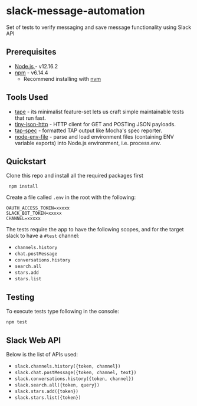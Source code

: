 # slack-message-automation
Set of tests to verify messaging and save message functionality using Slack API

## Prerequisites
- [Node.js ](https://nodejs.org/en/) - v12.16.2
- [npm](https://www.npmjs.com/) - v6.14.4
	- Recommend installing with [nvm](https://github.com/nvm-sh/nvm)

## Tools Used
- [tape](https://www.npmjs.com/package/tape) - its minimalist feature-set lets us craft simple maintainable tests that run fast.
- [tiny-json-http](https://www.npmjs.com/package/tiny-json-http) - HTTP client for GET and POSTing JSON payloads.
- [tap-spec](https://www.npmjs.com/package/tap-spec) - formatted TAP output like Mocha's spec reporter.
- [node-env-file](https://www.npmjs.com/package/node-env-file) - parse and load environment files (containing ENV variable exports) into Node.js environment, i.e. process.env.

## Quickstart
Clone this repo and install all the required packages first
     
     npm install

Create a file called `.env` in the root with the following:
    
    OAUTH_ACCESS_TOKEN=xxxxx
    SLACK_BOT_TOKEN=xxxxx
    CHANNEL=xxxxx

The tests require the app to have the following scopes, and for the target slack to have a `#test` channel:

- `channels.history`
- `chat.postMessage`
- `conversations.history`
- `search.all`
- `stars.add`
- `stars.list`

## Testing
To execute tests type following in the console:
    
    npm test
    
## Slack Web API
Below is the list of APIs used:

- `slack.channels.history({token, channel})`
- `slack.chat.postMessage({token, channel, text})`
- `slack.conversations.history({token, channel})`
- `slack.search.all({token, query})`
- `slack.stars.add({token})`
- `slack.stars.list({token})`
